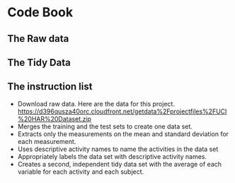 Code Book
===================

## The Raw data


## The Tidy Data

## The instruction list
* Download raw data. Here are the data for this project. https://d396qusza40orc.cloudfront.net/getdata%2Fprojectfiles%2FUCI%20HAR%20Dataset.zip 
* Merges the training and the test sets to create one data set.
* Extracts only the measurements on the mean and standard deviation for each measurement. 
* Uses descriptive activity names to name the activities in the data set
* Appropriately labels the data set with descriptive activity names. 
* Creates a second, independent tidy data set with the average of each variable for each activity and each subject.